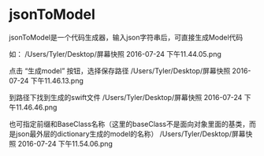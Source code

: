 # jsonToModel
jsonToModel是一个代码生成器，输入json字符串后，可直接生成Model代码

如：
/Users/Tyler/Desktop/屏幕快照 2016-07-24 下午11.44.05.png

点击 “生成model” 按钮，选择保存路径
/Users/Tyler/Desktop/屏幕快照 2016-07-24 下午11.46.13.png

到路径下找到生成的swift文件
/Users/Tyler/Desktop/屏幕快照 2016-07-24 下午11.46.46.png

也可指定前缀和BaseClass名称（这里的baseClass不是面向对象里面的基类，而是json最外层的dictionary生成的model的名称）
/Users/Tyler/Desktop/屏幕快照 2016-07-24 下午11.54.06.png